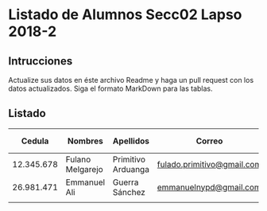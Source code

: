 # Listado de Alumnos Secc02 Lapso 2018-2
## Intrucciones
Actualize sus datos en éste archivo Readme y haga un pull request con los datos actualizados.  Siga 
el formato MarkDown para las tablas.
## Listado
| Cedula     | Nombres          | Apellidos          | Correo                     | Usuario GitHub |
|------------|------------------|--------------------|----------------------------|----------------|
| 12.345.678 | Fulano Melgarejo | Primitivo Arduanga | fulado.primitivo@gmail.com | fulanop        |
| 26.981.471 | Emmanuel Ali     | Guerra Sánchez     | emmanuelnypd@gmail.com     | eagskunst      |
|            |                  |                    |                            |                |
